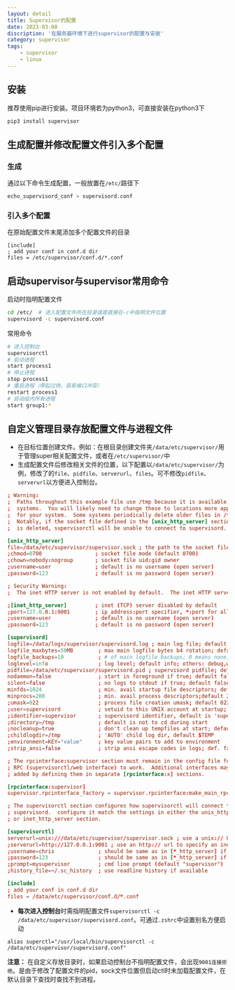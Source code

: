 ```yaml
---
layout: detail
title: Supervisor的配置
date: 2023-03-08
discription: '在服务器环境下进行supervisor的配置与安装'
category: supervisor
tags:
    - supervisor
    - linux
---
```


## 安装
推荐使用pip进行安装。项目环境若为python3，可直接安装在python3下
```bash macos
pip3 install supervisor
```

## 生成配置并修改配置文件引入多个配置
### 生成
通过以下命令生成配置，一般放置在`/etc/`路径下
```bash macos
echo_supervisord_conf > supervisord.conf
```

### 引入多个配置
在原始配置文件末尾添加多个配置文件的目录
```shell
[include]
; add your conf in conf.d dir
files = /etc/supervisor/conf.d/*.conf
```

## 启动supervisor与supervisor常用命令
启动时指明配置文件
```bash macos
cd /etc/  # 进入配置文件所在目录或是直接在-c中指明文件位置
supervisord -c supervisord.conf
```
常用命令
```bash macos
# 进入控制台
supervisorctl
# 启动进程
start process1
# 停止进程
stop process1
# 重启进程（停起过快，容易端口冲突）
restart process1
# 启动组内所有进程
start group1:*
```

## 自定义管理目录存放配置文件与进程文件
- 在目标位置创建文件。例如：在根目录创建文件夹`/data/etc/supervisor/`用于管理super相关配置文件，或者在`/etc/supervisor/`中
- 生成配置文件后修改相关文件的位置，以下配置以`/data/etc/supervisor/`为例，修改了的`file`、`pidfile`、`serverurl`、`files`。可不修改`pidfile`、`serverurl`以方便进入控制台。
```conf
; Warning:
;  Paths throughout this example file use /tmp because it is available on most
;  systems.  You will likely need to change these to locations more appropriate
;  for your system.  Some systems periodically delete older files in /tmp.
;  Notably, if the socket file defined in the [unix_http_server] section below
;  is deleted, supervisorctl will be unable to connect to supervisord.

[unix_http_server]
file=/data/etc/supervisor/supervisor.sock ; the path to the socket file
;chmod=0700                 ; socket file mode (default 0700)
;chown=nobody:nogroup       ; socket file uid:gid owner
;username=user              ; default is no username (open server)
;password=123               ; default is no password (open server)

; Security Warning:
;  The inet HTTP server is not enabled by default.  The inet HTTP server is

;[inet_http_server]         ; inet (TCP) server disabled by default
;port=127.0.0.1:9001        ; ip_address:port specifier, *:port for all iface
;username=user              ; default is no username (open server)
;password=123               ; default is no password (open server)

[supervisord]
logfile=/data/logs/supervisor/supervisord.log ; main log file; default $CWD/supervisord.log
logfile_maxbytes=50MB        ; max main logfile bytes b4 rotation; default 50MB
logfile_backups=10           ; # of main logfile backups; 0 means none, default 10
loglevel=info                ; log level; default info; others: debug,warn,trace
pidfile=/data/etc/supervisor/supervisord.pid ; supervisord pidfile; default supervisord.pid
nodaemon=false               ; start in foreground if true; default false
silent=false                 ; no logs to stdout if true; default false
minfds=1024                  ; min. avail startup file descriptors; default 1024
minprocs=200                 ; min. avail process descriptors;default 200
;umask=022                   ; process file creation umask; default 022
;user=supervisord            ; setuid to this UNIX account at startup; recommended if root
;identifier=supervisor       ; supervisord identifier, default is 'supervisor'
;directory=/tmp              ; default is not to cd during start
;nocleanup=true              ; don't clean up tempfiles at start; default false
;childlogdir=/tmp            ; 'AUTO' child log dir, default $TEMP
;environment=KEY="value"     ; key value pairs to add to environment
;strip_ansi=false            ; strip ansi escape codes in logs; def. false

; The rpcinterface:supervisor section must remain in the config file for
; RPC (supervisorctl/web interface) to work.  Additional interfaces may be
; added by defining them in separate [rpcinterface:x] sections.

[rpcinterface:supervisor]
supervisor.rpcinterface_factory = supervisor.rpcinterface:make_main_rpcinterface

; The supervisorctl section configures how supervisorctl will connect to
; supervisord.  configure it match the settings in either the unix_http_server
; or inet_http_server section.

[supervisorctl]
serverurl=unix:///data/etc/supervisor/supervisor.sock ; use a unix:// URL  for a unix socket
;serverurl=http://127.0.0.1:9001 ; use an http:// url to specify an inet socket
;username=chris              ; should be same as in [*_http_server] if set
;password=123                ; should be same as in [*_http_server] if set
;prompt=mysupervisor         ; cmd line prompt (default "supervisor")
;history_file=~/.sc_history  ; use readline history if available

[include]
; add your conf in conf.d dir
files = /data/etc/supervisor/conf.d/*.conf
```
- **每次进入控制台**时需指明配置文件`supervisorctl -c /data/etc/supervisor/supervisord.conf`。可通过`.zshrc`中设置别名方便启动
```shell macos
alias superctl="/usr/local/bin/supervisorctl -c /data/etc/supervisor/supervisord.conf"
```
**注意：**
在自定义存放目录时，如果启动控制台不指明配置文件，会出现`9001连接拒绝`。是由于修改了配置文件的pid，sock文件位置但启动ctl时未加载配置文件，在默认目录下查找时查找不到进程。
